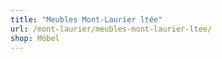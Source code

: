 ```yaml
---
title: "Meubles Mont-Laurier ltée"
url: /mont-laurier/meubles-mont-laurier-ltee/
shop: Möbel
---
```

